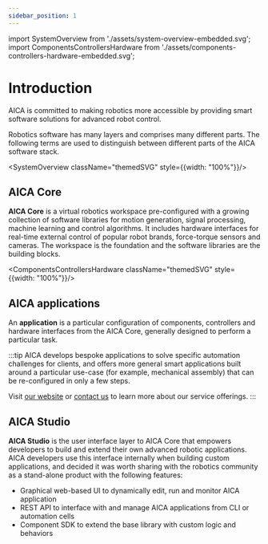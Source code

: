 ```yaml
---
sidebar_position: 1
---
```

import SystemOverview from './assets/system-overview-embedded.svg';
import ComponentsControllersHardware from './assets/components-controllers-hardware-embedded.svg';

# Introduction

AICA is committed to making robotics more accessible by providing smart software solutions for advanced robot control.

Robotics software has many layers and comprises many different parts. The following terms are used to distinguish
between different parts of the AICA software stack.

<SystemOverview className="themedSVG" style={{width: "100%"}}/>

## AICA Core

**AICA Core** is a virtual robotics workspace pre-configured with a growing collection of software libraries
for motion generation, signal processing, machine learning and control algorithms. It includes hardware interfaces for
real-time external control of popular robot brands, force-torque sensors and cameras.
The workspace is the foundation and the software libraries are the building blocks.

<ComponentsControllersHardware className="themedSVG" style={{width: "100%"}}/>

## AICA applications

An **application** is a particular configuration of components, controllers and hardware interfaces from the AICA
Core, generally designed to perform a particular task.

:::tip
AICA develops bespoke applications to solve specific automation challenges for clients, and offers more general smart
applications built around a particular use-case (for example, mechanical assembly) that can be re-configured in only a
few steps.

Visit [our website](https://aica.tech) or [contact us](mailto:contact@aica.tech) to learn more about our service
offerings.
:::

## AICA Studio

**AICA Studio** is the user interface layer to AICA Core that empowers developers to build and
extend their own advanced robotic applications. AICA developers use this interface internally when building custom
applications, and decided it was worth sharing with the robotics community as a stand-alone product with the following
features:

- Graphical web-based UI to dynamically edit, run and monitor AICA application
- REST API to interface with and manage AICA applications from CLI or automation cells
- Component SDK to extend the base library with custom logic and behaviors
